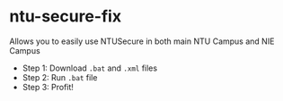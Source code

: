 # ntu-secure-fix
Allows you to easily use NTUSecure in both main NTU Campus and NIE Campus

- Step 1: Download `.bat` and `.xml` files
- Step 2: Run `.bat` file
- Step 3: Profit!
